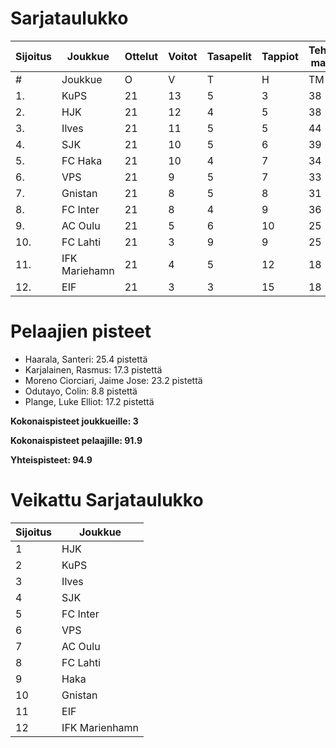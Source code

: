 # Sarjataulukko
| Sijoitus | Joukkue | Ottelut | Voitot | Tasapelit | Tappiot | Tehdyt maalit | Päästetyt maalit | Maaliero | Syötöt |
|----------|---------|---------|--------|-----------|---------|----------------|-------------------|----------|-------|
|# | Joukkue | O | V | T | H | TM | PM | ME | S | L | L% | R | KK | PK | PA | P|
|1. | KuPS | 21 | 13 | 5 | 3 | 38 | 20 | 18 | 18 | 244 | 15,57 | 217 | 30 | 1 | 29 | 44|
|2. | HJK | 21 | 12 | 4 | 5 | 38 | 20 | 18 | 26 | 298 | 12,75 | 228 | 35 | 1 | 31 | 40|
|3. | Ilves | 21 | 11 | 5 | 5 | 44 | 24 | 20 | 35 | 231 | 19,05 | 233 | 52 | 4 | 41 | 38|
|4. | SJK | 21 | 10 | 5 | 6 | 39 | 32 | 7 | 26 | 268 | 14,55 | 257 | 51 | 0 | 42 | 35|
|5. | FC Haka | 21 | 10 | 4 | 7 | 34 | 31 | 3 | 25 | 184 | 18,48 | 271 | 62 | 2 | 40 | 34|
|6. | VPS | 21 | 9 | 5 | 7 | 33 | 33 | 0 | 18 | 230 | 14,35 | 243 | 37 | 3 | 32 | 32|
|7. | Gnistan | 21 | 8 | 5 | 8 | 31 | 33 | -2 | 22 | 204 | 15,20 | 232 | 60 | 1 | 28 | 29|
|8. | FC Inter | 21 | 8 | 4 | 9 | 36 | 28 | 8 | 27 | 220 | 16,36 | 209 | 47 | 2 | 38 | 28|
|9. | AC Oulu | 21 | 5 | 6 | 10 | 25 | 34 | -9 | 16 | 174 | 14,37 | 288 | 58 | 6 | 36 | 21|
|10. | FC Lahti | 21 | 3 | 9 | 9 | 25 | 37 | -12 | 20 | 178 | 14,04 | 206 | 47 | 1 | 32 | 18|
|11. | IFK Mariehamn | 21 | 4 | 5 | 12 | 18 | 37 | -19 | 9 | 161 | 11,18 | 210 | 49 | 4 | 22 | 17|
|12. | EIF | 21 | 3 | 3 | 15 | 18 | 50 | -32 | 10 | 169 | 10,65 | 221 | 57 | 4 | 23 | 12|

# Pelaajien pisteet
* Haarala, Santeri: 25.4 pistettä
* Karjalainen, Rasmus: 17.3 pistettä
* Moreno Ciorciari, Jaime Jose: 23.2 pistettä
* Odutayo, Colin: 8.8 pistettä
* Plange, Luke Elliot: 17.2 pistettä

**Kokonaispisteet joukkueille: 3**

**Kokonaispisteet pelaajille: 91.9**

**Yhteispisteet: 94.9**

# Veikattu Sarjataulukko
| Sijoitus | Joukkue |
|----------|---------|
| 1 | HJK |
| 2 | KuPS |
| 3 | Ilves |
| 4 | SJK |
| 5 | FC Inter |
| 6 | VPS |
| 7 | AC Oulu |
| 8 | FC Lahti |
| 9 | Haka |
| 10 | Gnistan |
| 11 | EIF |
| 12 | IFK Marienhamn |
